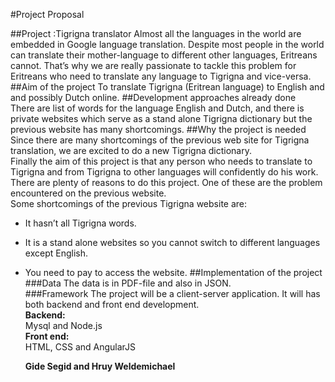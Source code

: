 #Project Proposal 


##Project :Tigrigna translator 
Almost all the languages in the world are embedded in Google language translation. Despite  most people in the world can translate their mother-language to different other languages, Eritreans cannot. That’s why  we are really passionate to tackle this problem for Eritreans who need to translate any language to Tigrigna and vice-versa.
##Aim of the project
To  translate Tigrigna (Eritrean language) to English and and possibly Dutch  online.
##Development approaches  already done  
There are list of words for the language English and Dutch, and there is private websites which  serve as a stand alone Tigrigna dictionary but the previous website has many shortcomings.
##Why the project is needed
Since there are many shortcomings of the previous web site for Tigrigna translation, we are  excited to do a new Tigrigna dictionary.  
Finally the aim of this project is that  any person who needs to translate to Tigrigna and from Tigrigna to other languages will  confidently do his work. There are plenty of reasons to do this project. One of these are the problem encountered on the previous website.  
Some shortcomings of the previous Tigrigna website are:
*  It  hasn’t all Tigrigna words.
*  It is a stand alone websites so you cannot switch to different languages except English. 
*  You need to pay to access the website.
##Implementation of the project  
###Data
The data is in PDF-file and also in JSON.  
###Framework
The project will be a client-server application. It will has  both  backend and front end development.  
**Backend:**  
Mysql and Node.js  
**Front end:**  
HTML, CSS and AngularJS   
    
    **Gide Segid and Hruy Weldemichael**                        
